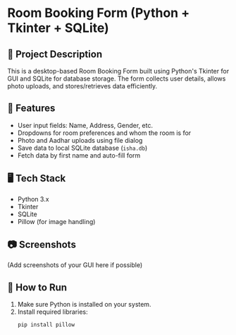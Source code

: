 # Room Booking Form (Python + Tkinter + SQLite)

## 📌 Project Description
This is a desktop-based Room Booking Form built using Python's Tkinter for GUI and SQLite for database storage. The form collects user details, allows photo uploads, and stores/retrieves data efficiently.

## 🚀 Features
- User input fields: Name, Address, Gender, etc.
- Dropdowns for room preferences and whom the room is for
- Photo and Aadhar uploads using file dialog
- Save data to local SQLite database (`isha.db`)
- Fetch data by first name and auto-fill form

## 🖥️ Tech Stack
- Python 3.x
- Tkinter
- SQLite
- Pillow (for image handling)

## 📷 Screenshots
(Add screenshots of your GUI here if possible)

## 📁 How to Run
1. Make sure Python is installed on your system.
2. Install required libraries:
   ```bash
   pip install pillow
